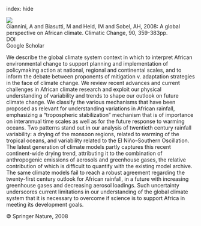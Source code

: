 index: hide

<div class="Citation">
    <div class="Citation-thumb CitationThumb-linked"  data-href="https://doi.org/10.1007/s10584-008-9396-y">
      <img src="https://static.claimspace.cloud/climate-study-static/refs/thumbs/14/Giannini_et_al_2008-thumb.png" />
    </div>

  <div class="Citation-body">
    <div class="Citation-text">Giannini, A and Biasutti, M and Held, IM and Sobel, AH, 2008: A global perspective on African climate. <span class="Article-journal">Climatic Change, </span><span class="Article-volume">90, </span>359-383pp.</div>
    <div class="Citation-links">
      <div class="CitationLink" data-href="https://doi.org/10.1007/s10584-008-9396-y">
        <div class="CitationLink-icon CitationLink-Doi"></div>
        <div class="CitationLink-text">DOI</div>
      </div>
      <div class="CitationLink" data-href="https://scholar.google.com/scholar?q=10.1007/s10584-008-9396-y">
        <div class="CitationLink-icon CitationLink-Scholar"></div>
        <div class="CitationLink-text">Google Scholar</div>
      </div>
    </div>
  </div>
</div>

We describe the global climate system context in which to interpret African environmental change to support planning and implementation of policymaking action at national, regional and continental scales, and to inform the debate between proponents of mitigation v. adaptation strategies in the face of climate change. We review recent advances and current challenges in African climate research and exploit our physical understanding of variability and trends to shape our outlook on future climate change. We classify the various mechanisms that have been proposed as relevant for understanding variations in African rainfall, emphasizing a “tropospheric stabilization” mechanism that is of importance on interannual time scales as well as for the future response to warming oceans. Two patterns stand out in our analysis of twentieth century rainfall variability: a drying of the monsoon regions, related to warming of the tropical oceans, and variability related to the El Niño–Southern Oscillation. The latest generation of climate models partly captures this recent continent-wide drying trend, attributing it to the combination of anthropogenic emissions of aerosols and greenhouse gases, the relative contribution of which is difficult to quantify with the existing model archive. The same climate models fail to reach a robust agreement regarding the twenty-first century outlook for African rainfall, in a future with increasing greenhouse gases and decreasing aerosol loadings. Such uncertainty underscores current limitations in our understanding of the global climate system that it is necessary to overcome if science is to support Africa in meeting its development goals.

<div class="Citation-copy">
&copy; Springer Nature, 2008
</div>